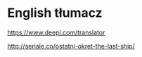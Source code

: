 # English tłumacz
  https://www.deepl.com/translator
  
  http://seriale.co/ostatni-okret-the-last-ship/
